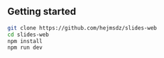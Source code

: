 ## Getting started

```bash
git clone https://github.com/hejmsdz/slides-web
cd slides-web
npm install
npm run dev
```
